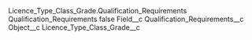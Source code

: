<?xml version="1.0" encoding="UTF-8"?>
<CustomMetadata xmlns="http://soap.sforce.com/2006/04/metadata" xmlns:xsi="http://www.w3.org/2001/XMLSchema-instance" xmlns:xsd="http://www.w3.org/2001/XMLSchema">
    <description>Licence_Type_Class_Grade.Qualification_Requirements</description>
    <label>Qualification_Requirements</label>
    <protected>false</protected>
    <values>
        <field>Field__c</field>
        <value xsi:type="xsd:string">Qualification_Requirements__c</value>
    </values>
    <values>
        <field>Object__c</field>
        <value xsi:type="xsd:string">Licence_Type_Class_Grade__c</value>
    </values>
</CustomMetadata>
